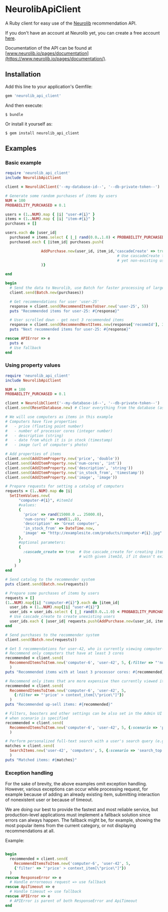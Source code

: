 # NeurolibApiClient

A Ruby client for easy use of the [Neurolib](https://www.neurolib.io) recommendation API.

If you don't have an account at Neurolib yet, you can create a free account [here](https://www.neurolib.io).

Documentation of the API can be found at [www.neurolib.io/pages/documentation](https://www.neurolib.io/pages/documentation/).

## Installation

Add this line to your application's Gemfile:

```ruby
gem 'neurolib_api_client'
```

And then execute:

    $ bundle

Or install it yourself as:

    $ gem install neurolib_api_client

## Examples

### Basic example
```ruby
require 'neurolib_api_client'
include NeurolibApiClient

client = NeurolibClient('--my-database-id--', '--db-private-token--')

# Generate some random purchases of items by users
NUM = 100
PROBABILITY_PURCHASED = 0.1

users = (1..NUM).map { |i| "user-#{i}" }
items = (1..NUM).map { |i| "item-#{i}" }
purchases = []

users.each do |user_id|
  purchased = items.select { |_| rand(0.0..1.0) < PROBABILITY_PURCHASED }
  purchased.each { |item_id| purchases.push(

                AddPurchase.new(user_id, item_id,'cascadeCreate' => true)
                                                  # Use cascadeCreate to create the
                                                  # yet non-existing users and items
                )}

end

begin
  # Send the data to Neurolib, use Batch for faster processing of larger data
  client.send(Batch.new(purchases))

  # Get recommendations for user 'user-25'
  response = client.send(RecommendItemsToUser.new('user-25', 5))
  puts "Recommended items for user-25: #{response}"

  # User scrolled down - get next 3 recommended items
  response = client.send(RecommendNextItems.new(response['recommId'], 3))
  puts "Next recommended items for user-25: #{response}"

rescue APIError => e
  puts e
  # Use fallback
end
```

### Using property values
```ruby
require 'neurolib_api_client'
include NeurolibApiClient

NUM = 100
PROBABILITY_PURCHASED = 0.1

client = NeurolibClient('--my-database-id--', '--db-private-token--')
client.send(ResetDatabase.new) # Clear everything from the database (asynchronous)

# We will use computers as items in this example
# Computers have five properties
#   - price (floating point number)
#   - number of processor cores (integer number)
#   - description (string)
#   - date from which it is in stock (timestamp)
#   - image (url of computer's photo)

# Add properties of items
client.send(AddItemProperty.new('price', 'double'))
client.send(AddItemProperty.new('num-cores', 'int'))
client.send(AddItemProperty.new('description', 'string'))
client.send(AddItemProperty.new('in_stock_from', 'timestamp'))
client.send(AddItemProperty.new('image', 'image'))

# Prepare requests for setting a catalog of computers
requests = (1..NUM).map do |i|
  SetItemValues.new(
      "computer-#{i}", #itemId
      #values:
      {
        'price' => rand(15000.0 .. 25000.0),
        'num-cores' => rand(1..8),
        'description' => 'Great computer',
        'in_stock_from' => DateTime.now,
        'image' => "http://examplesite.com/products/computer-#{i}.jpg"
      },
      #optional parameters:
      {
        :cascade_create => true  # Use cascade_create for creating item
                                 # with given itemId, if it doesn't exist
      }
    )
end

# Send catalog to the recommender system
puts client.send(Batch.new(requests))

# Prepare some purchases of items by users
requests = []
(1..NUM).map{|i| "computer-#{i}"}.each do |item_id|
  user_ids = (1..NUM).map{|i| "user-#{i}"}
  user_ids = user_ids.select { |_| rand(0.0..1.0) < PROBABILITY_PURCHASED }
  # Use cascade_create to create unexisting users
  user_ids.each { |user_id| requests.push(AddPurchase.new(user_id, item_id, :cascade_create => true)) }
end

# Send purchases to the recommender system
client.send(Batch.new(requests))

# Get 5 recommendations for user-42, who is currently viewing computer-6
# Recommend only computers that have at least 3 cores
recommended = client.send(
  RecommendItemsToItem.new('computer-6', 'user-42', 5, {:filter => "'num-cores'>=3"})
  )
puts "Recommended items with at least 3 processor cores: #{recommended}"

# Recommend only items that are more expensive then currently viewed item (up-sell)
recommended = client.send(
  RecommendItemsToItem.new('computer-6', 'user-42', 5,
    {:filter => "'price' > context_item[\"price\"]"})
  )
puts "Recommended up-sell items: #{recommended}"

# Filters, boosters and other settings can be also set in the Admin UI (admin.neurolib.io)
# when scenario is specified
recommended = client.send(
  RecommendItemsToItem.new('computer-6', 'user-42', 5, {:scenario => 'product_detail'})
  )

# Perform personalized full-text search with a user's search query (e.g. 'computers').
matches = client.send(
  SearchItems.new('user-42', 'computers', 5, {:scenario => 'search_top'})
  )
puts "Matched items: #{matches}"
```

### Exception handling

For the sake of brevity, the above examples omit exception handling. However, various exceptions can occur while processing request, for example because of adding an already existing item, submitting interaction of nonexistent user or because of timeout.

We are doing our best to provide the fastest and most reliable service, but production-level applications must implement a fallback solution since errors can always happen. The fallback might be, for example, showing the most popular items from the current category, or not displaying recommendations at all.

Example:
```ruby

begin
  recommended = client.send(
    RecommendItemsToItem.new('computer-6', 'user-42', 5,
    {'filter' => "'price' > context_item[\"price\"]"})
  )
rescue ResponseError => e
  # Handle errorneous request => use fallback
rescue ApiTimeout => e
  # Handle timeout => use fallback
rescue APIError => e
  # APIError is parent of both ResponseError and ApiTimeout
end
```